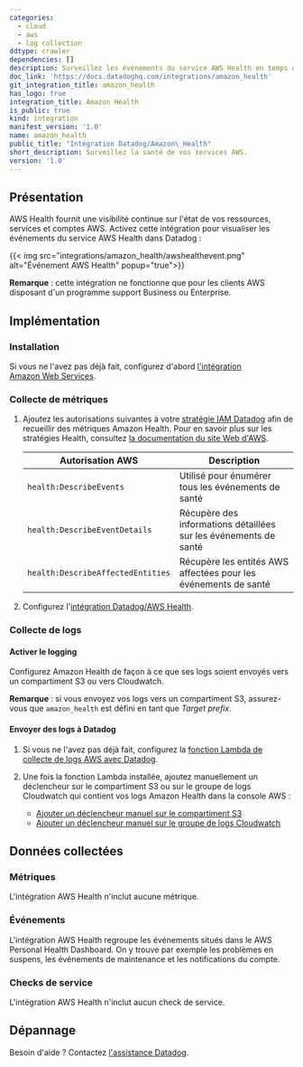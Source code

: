 ```yaml
---
categories:
  - cloud
  - aws
  - log collection
ddtype: crawler
dependencies: []
description: Surveillez les événements du service AWS Health en temps quasi réel.
doc_link: 'https://docs.datadoghq.com/integrations/amazon_health'
git_integration_title: amazon_health
has_logo: true
integration_title: Amazon Health
is_public: true
kind: integration
manifest_version: '1.0'
name: amazon_health
public_title: "Intégration Datadog/Amazon\_Health"
short_description: Surveillez la santé de vos services AWS.
version: '1.0'
---
```

## Présentation

AWS Health fournit une visibilité continue sur l'état de vos ressources, services et comptes AWS. Activez cette intégration pour visualiser les événements du service AWS Health dans Datadog :

{{< img src="integrations/amazon_health/awshealthevent.png" alt="Événement AWS Health" popup="true">}}

**Remarque** : cette intégration ne fonctionne que pour les clients AWS disposant d'un programme support Business ou Enterprise.

## Implémentation
### Installation

Si vous ne l'avez pas déjà fait, configurez d'abord [l'intégration Amazon Web Services][1].

### Collecte de métriques

1. Ajoutez les autorisations suivantes à votre [stratégie IAM Datadog][2] afin de recueillir des métriques Amazon Health. Pour en savoir plus sur les stratégies Health, consultez [la documentation du site Web d'AWS][3].

    | Autorisation AWS                    | Description                                      |
    |-----------------------------------|--------------------------------------------------|
    | `health:DescribeEvents`           | Utilisé pour énumérer tous les événements de santé                   |
    | `health:DescribeEventDetails`     | Récupère des informations détaillées sur les événements de santé       |
    | `health:DescribeAffectedEntities` | Récupère les entités AWS affectées pour les événements de santé |

3. Configurez l'[intégration Datadog/AWS Health][4].

### Collecte de logs
#### Activer le logging

Configurez Amazon Health de façon à ce que ses logs soient envoyés vers un compartiment S3 ou vers Cloudwatch.

**Remarque** : si vous envoyez vos logs vers un compartiment S3, assurez-vous que `amazon_health` est défini en tant que *Target prefix*.

#### Envoyer des logs à Datadog

1. Si vous ne l'avez pas déjà fait, configurez la [fonction Lambda de collecte de logs AWS avec Datadog][5].
2. Une fois la fonction Lambda installée, ajoutez manuellement un déclencheur sur le compartiment S3 ou sur le groupe de logs Cloudwatch qui contient vos logs Amazon Health dans la console AWS :

    * [Ajouter un déclencheur manuel sur le compartiment S3][6]
    * [Ajouter un déclencheur manuel sur le groupe de logs Cloudwatch][7]

## Données collectées
### Métriques
L'intégration AWS Health n'inclut aucune métrique.

### Événements

L'intégration AWS Health regroupe les événements situés dans le AWS Personal Health Dashboard. On y trouve par exemple les problèmes en suspens, les événements de maintenance et les notifications du compte.

### Checks de service
L'intégration AWS Health n'inclut aucun check de service.

## Dépannage
Besoin d'aide ? Contactez [l'assistance Datadog][8].

[1]: https://docs.datadoghq.com/fr/integrations/amazon_web_services
[2]: https://docs.datadoghq.com/fr/integrations/amazon_web_services/#installation
[3]: https://docs.aws.amazon.com/IAM/latest/UserGuide/list_health.html
[4]: https://app.datadoghq.com/account/settings#integrations/amazon_health
[5]: https://docs.datadoghq.com/fr/integrations/amazon_web_services/?tab=allpermissions#create-a-new-lambda-function
[6]: https://docs.datadoghq.com/fr/integrations/amazon_web_services/?tab=allpermissions#collecting-logs-from-s3-buckets
[7]: https://docs.datadoghq.com/fr/integrations/amazon_web_services/?tab=allpermissions#collecting-logs-from-cloudwatch-log-group
[8]: https://docs.datadoghq.com/fr/help


